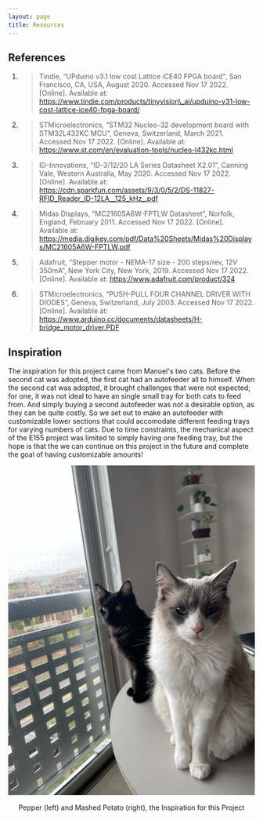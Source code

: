 ```yaml
---
layout: page
title: Resources
---
```


## References

1. > Tindie, “UPduino v3.1 low cost Lattice iCE40 FPGA board", San Francisco, CA, USA, August 2020. Accessed Nov 17 2022. [Online]. Available at: https://www.tindie.com/products/tinyvision\_ai/upduino-v31-low-cost-lattice-ice40-fpga-board/ 

2. > STMicroelectronics, “STM32 Nucleo-32 development board with STM32L432KC MCU", Geneva, Switzerland, March 2021. Accessed Nov 17 2022. [Online]. Available at: https://www.st.com/en/evaluation-tools/nucleo-l432kc.html 

3. > ID-Innovations, “ID-3/12/20 LA Series Datasheet X2.01”, Canning Vale, Western Australia, May 2020. Accessed Nov 17 2022. [Online]. Available at: https://cdn.sparkfun.com/assets/9/3/0/5/2/DS-11827-RFID_Reader_ID-12LA__125_kHz_.pdf

4. > Midas Displays, “MC21605A6W-FPTLW Datasheet”, Norfolk, England, February 2011. Accessed Nov 17 2022. [Online]. Available at: https://media.digikey.com/pdf/Data%20Sheets/Midas%20Displays/MC21605A6W-FPTLW.pdf

5. > Adafruit, “Stepper motor - NEMA-17 size - 200 steps/rev, 12V 350mA”, New York City, New York, 2019. Accessed Nov 17 2022. [Online]. Available at: https://www.adafruit.com/product/324 

6. > STMicroelectronics, “PUSH-PULL FOUR CHANNEL DRIVER WITH DIODES”, Geneva, Switzerland, July 2003. Accessed Nov 17 2022. [Online]. Available at: https://www.arduino.cc/documents/datasheets/H-bridge_motor_driver.PDF


## Inspiration

The inspiration for this project came from Manuel's two cats. Before the second cat was adopted, the first cat had an autofeeder all to himself. When the second cat was adopted, it brought challenges that were not expected; for one, it was not ideal to have an single small tray for both cats to feed from. And simply buying a second autofeeder was not a desirable option, as they can be quite costly. So we set out to make an autofeeder with customizable lower sections that could accomodate different feeding trays for varying numbers of cats. Due to time constraints, the mechanical aspect of the E155 project was limited to simply having one feeding tray, but the hope is that the we can continue on this project in the future and complete the goal of having customizable amounts!


<div style="text-align: center">
  <img src="./assets/img/cats.jpeg" alt="cats" width="800" />
</div>

<p></p><center>Pepper (left) and Mashed Potato (right), the Inspiration for this Project</center>
